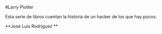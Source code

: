 #Larry Plotter

Esta serie de libros cuentan la historia de un hacker de los que hay pocos.

**José Luis Rodríguez **
